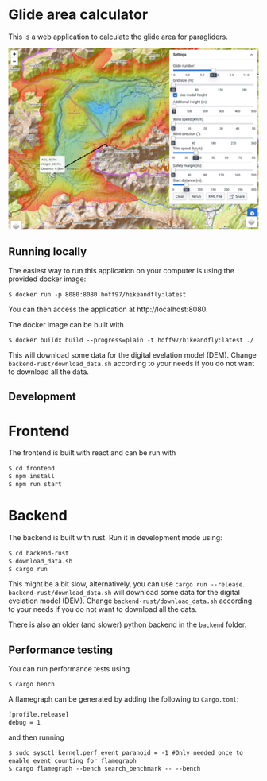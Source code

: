 # Glide area calculator

This is a web application to calculate the glide area for paragliders.

<img src="example.png" alt="Example glide area" width="600"/>

## Running locally

The easiest way to run this application on your computer is using the provided docker image:

```
$ docker run -p 8080:8080 hoff97/hikeandfly:latest
```
You can then access the application at http://localhost:8080.

The docker image can be built with
```
$ docker buildx build --progress=plain -t hoff97/hikeandfly:latest ./
```
This will download some data for the digital evelation model (DEM). Change `backend-rust/download_data.sh`
according to your needs if you do not want to download all the data.

## Development

# Frontend

The frontend is built with react and can be run with
```
$ cd frontend
$ npm install
$ npm run start
```

# Backend

The backend is built with rust. Run it in development mode using:
```
$ cd backend-rust
$ download_data.sh
$ cargo run
```
This might be a bit slow, alternatively, you can use `cargo run --release`.
`backend-rust/download_data.sh` will download some data for the digital evelation model (DEM). Change `backend-rust/download_data.sh`
according to your needs if you do not want to download all the data.

There is also an older (and slower) python backend in the `backend` folder.

## Performance testing

You can run performance tests using
```
$ cargo bench
```

A flamegraph can be generated by adding the following to `Cargo.toml`:
```
[profile.release]
debug = 1
```
and then running
```
$ sudo sysctl kernel.perf_event_paranoid = -1 #Only needed once to enable event counting for flamegraph
$ cargo flamegraph --bench search_benchmark -- --bench
```